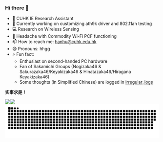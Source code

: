 ### Hi there 👋

<!--
**huhanwj/huhanwj** is a ✨ _special_ ✨ repository because its `README.md` (this file) appears on your GitHub profile.

-->

- 🔭 CUHK IE Research Assistant
- 🌱 Currently working on customizing ath9k driver and 802.11ah testing
- 💻 Research on Wireless Sensing
- 🤔 Headache with Commodity Wi-Fi PCF functioning
- 📫 How to reach me: hanhu@cuhk.edu.hk
- 😄 Pronouns: hhgg
- ⚡ Fun fact: 
    * Enthusiast on second-handed PC hardware
    * Fan of Sakamichi Groups (Nogizaka46 & Sakurazaka46/Keyakizaka46 & Hinatazaka46/Hiragana Keyakizaka46)
    * Some thoughts (in Simplified Chinese) are logged in [irregular_logs](https://github.com/han-storage/irregular-logs)

**实事求是！**

<a href="#">
    <img align="left" src="https://github-readme-stats.vercel.app/api?username=huhanwj&show_icons=true&count_private=true&theme=tokyonight">
</a>

<a href="#">
    <img align="left" src="https://github-readme-stats.vercel.app/api/top-langs/?username=huhanwj&exclude_repo=huhanwj.github.io&langs_count=8&layout=compact&count_private=true">
</a>

<div align="left"><img src="https://raw.githubusercontent.com/huhanwj/huhanwj/output/github-contribution-grid-snake.svg">
